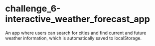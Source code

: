 # challenge_6-interactive_weather_forecast_app
An app where users can search for cities and find current and future weather information, which is automatically saved to localStorage.
